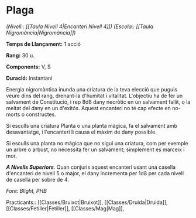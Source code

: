 # Plaga

*(Nivell:: [[Taula Nivell 4|Encanteri Nivell 4]]) (Escola:: [[Taula Nigromància|Nigromància]])*

**Temps de Llançament:** 1 acció

**Rang:** 30 u.

**Components:** V, S

**Duració:** Instantani

Energia nigromàntica inunda una criatura de la teva elecció que puguis veure dins del rang, drenant-la d'humitat i vitalitat. L'objectiu ha de fer un salvament de Constitució, i rep 8d8 dany necròtic en un salvament fallit, o la meitat del dany en un d'exitós. Aquest encanteri no té cap efecte en no-morts o constructes.

Si esculls una criatura Planta o una planta màgica, fa el salvament amb desavantatge, i l'encanteri li causa el màxim de dany possible.

Si esculls una planta no màgica que no sigui una criatura, com per exemple un arbre o arbust, no necessita fer un salvament; simplement es marceix i mor.

***A Nivells Superiors***. Quan conjuris aquest encanteri usant una casella d'encanteri de nivell 5 o major, el dany incrementa per 1d8 per cada nivell de casella per sobre de 4.


*Font: Blight, PHB*



Practicants:: [[Classes/Bruixot|Bruixot]], [[Classes/Druida|Druida]], [[Classes/Fetiller|Fetiller]], [[Classes/Mag|Mag]],